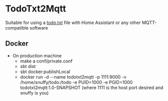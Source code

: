 # TodoTxt2Mqtt

Suitable for using a [todo.txt](https://github.com/todotxt/todo.txt) file with Home Assistant or any other MQTT-compatible software

## Docker
- On production machine
    - make a conf/private.conf
    - sbt dist
    - sbt docker:publishLocal
    - docker run -d --name todotxt2mqtt -p 1111:9000 -v /home/snuffy/todo:/todo -e PUID=1000 -e PGID=1000 todotxt2mqtt:1.0-SNAPSHOT (where 1111 is the host port desired and snuffy is you)